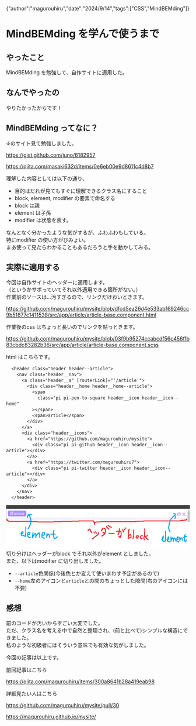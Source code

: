{"author":"magurouhiru","date":"2024/9/14","tags":["CSS","MindBEMding"]}
# MindBEMding を学んで使うまで

## やったこと
MindBEMding を勉強して、自作サイトに適用した。

## なんでやったの
やりたかったからです！  

## MindBEMding ってなに？
↓のサイト見て勉強しました。  

https://gist.github.com/juno/6182957

https://qiita.com/masaki632d/items/0e6eb00e9d8611c4d8b7

理解した内容としては以下の通り、
- 目的はだれが見てもすぐに理解できるクラス名にすること
- block, element, modifier の要素で命名する
- block は親
- element は子孫
- modifier は状態を表す。

なんとなく分かったような気がするが、ふわふわもしている。  
特にmodifier の使い方がびみょい。  
まあ使って見たらわかることもあるだろうと手を動かしてみる。  

## 実際に適用する
今回は自作サイトのヘッダーに適用します。  
（というかサボっていてそれ以外適用できる箇所がない。）  
作業前のソースは...汚すぎるので、リンクだけおいときます。  

https://github.com/magurouhiru/mysite/blob/dfcd5ea26d4e533ab169246cc9b51877c1411538/src/app/article/article-base.component.html

作業後のcss はちょっと長いのでリンクを貼っときます。  

https://github.com/magurouhiru/mysite/blob/03f9b95274ccabcdf56c456ffb83cbdc83282b36/src/app/article/article-base.component.scss

html はこちらです。
```
  <header class="header header--article">
    <nav class="header__nav">
      <a class="header__a" [routerLink]="'/article'">
        <div class="header__home header__home--article">
          <span
            class="pi pi-pen-to-square header__icon header__icon--home"
          ></span>
          <span>article</span>
        </div>
      </a>
      <div class="header__icons">
        <a href="https://github.com/magurouhiru/mysite">
          <div class="pi pi-github header__icon header__icon--article"></div>
        </a>
        <a href="https://twitter.com/magurouhiru7">
          <div class="pi pi-twitter header__icon header__icon--article"></div>
        </a>
      </div>
    </nav>
  </header>
```
![img.png](008/1.png)
切り分けはヘッダーがblock でそれ以外がelement としました。  
また、以下はmodifier に切り出しました。  
- `--article`色関係(今後色とか変えて使いまわす予定があるので)
- `--home`左のアイコンと`article`との間のちょっとした隙間(右のアイコンには不要)

## 感想
前のコードが汚いからすごい大変でした。  
ただ、クラス名を考える中で自然と整理され、(前と比べて)シンプルな構造にできました。  
私のような初級者にはそういう意味でも有効な気がしました。  

今回の記事は以上です。  

前回記事はこちら  

https://qiita.com/magurouhiru/items/300a8641b28a419eab98

詳細見たい人はこちら  

https://github.com/magurouhiru/mysite/pull/30

https://magurouhiru.github.io/mysite/
